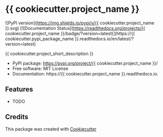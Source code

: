 # {{ cookiecutter.project_name }}

![PyPI version](https://img.shields.io/pypi/v/{{ cookiecutter.project_name }}.svg)
[![Documentation Status](https://readthedocs.org/projects/{{ cookiecutter.project_name }}/badge/?version=latest)](https://{{ cookiecutter.pypi_package_name }}.readthedocs.io/en/latest/?version=latest)

{{ cookiecutter.project_short_description }}

* PyPI package: https://pypi.org/project/{{ cookiecutter.project_name }}/
* Free software: MIT License
* Documentation: https://{{ cookiecutter.project_name }}.readthedocs.io.

## Features

* TODO

## Credits

This package was created with [Cookiecutter](https://github.com/audreyfeldroy/cookiecutter)